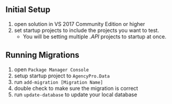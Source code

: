 Initial Setup
---
1) open solution in VS 2017 Community Edition or higher
2) set startup projects to include the projects you want to test.
   - You will be setting multiple *.API* projects to startup at once.

Running Migrations
---
1) open `Package Manager Console`
2) setup startup project to `AgencyPro.Data`
2) run `add-migration [Migration Name]`
3) double check to make sure the migration is correct
4) run `update-database` to update your local database

